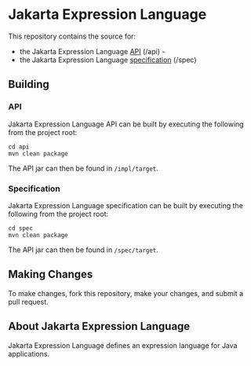 # Jakarta Expression Language

This repository contains the source for:

 - the Jakarta Expression Language [API](https://javadoc.io/doc/jakarta.el/jakarta.el-api/) (/api) - 
 - the Jakarta Expression Language [specification](https://jakarta.ee/specifications/expression-language/4.0/jakarta-expression-language-spec-4.0.html) (/spec)


## Building

### API

Jakarta Expression Language API can be built by executing the following from the project root:

```
cd api
mvn clean package
```
The API jar can then be found in `/impl/target`.

### Specification

Jakarta Expression Language specification can be built by executing the following from the project root:

```
cd spec
mvn clean package
```
The API jar can then be found in `/spec/target`.


## Making Changes

To make changes, fork this repository, make your changes, and submit a pull request.

## About Jakarta Expression Language

Jakarta Expression Language defines an expression language for Java applications.